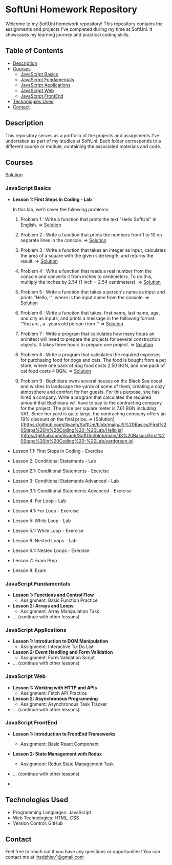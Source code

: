 # SoftUni Homework Repository

Welcome to my SoftUni homework repository! This repository contains the assignments and projects I've completed during my time at SoftUni. It showcases my learning journey and practical coding skills.

## Table of Contents

- [Description](#description)
- [Courses](#courses)
  - [JavaScript Basics](#javascript-basics)
  - [JavaScript Fundamentals](#javascript-fundamentals)
  - [JavaScript Applications](#javascript-applications)
  - [JavaScript Web](#javascript-web)
  - [JavaScript FrontEnd](#javascript-frontend)
- [Technologies Used](#technologies-used)
- [Contact](#contact)



## Description


This repository serves as a portfolio of the projects and assignments I've undertaken as part of my studies at SoftUni. Each folder corresponds to a different course or module, containing the associated materials and code.



## Courses
[Solution]([https://github.com/iliyanh/SoftUni/blob/main/JS%20Basics/First%20Steps%20In%20Coding%20-%20Lab/Hello.js](https://github.com/iliyanh/SoftUni/blob/main/JS%20Basics/First%20Steps%20In%20Coding%20-%20Lab/yardgreen.js))

### JavaScript Basics

 - **Lesson 1: First Steps In Coding - Lab**

   
    In this lab, we'll cover the following problems:
   
   1. Problem 1 : Write a function that prints the text "Hello SoftUni" in English.  =>  [Solution](https://github.com/iliyanh/SoftUni/blob/main/JS%20Basics/First%20Steps%20In%20Coding%20-%20Lab/Hello.js)
  
   
   2. Problem 2 : Write a function that prints the numbers from 1 to 10 on separate lines in the console.  => [Solution](https://github.com/iliyanh/SoftUni/blob/main/JS%20Basics/First%20Steps%20In%20Coding%20-%20Lab/printNumbers1to10.js)
  
   
   3. Problem 3 : Write a function that takes an integer as input, calculates the area of a square with the given side length, and returns the result.  => [Solution](https://github.com/iliyanh/SoftUni/blob/main/JS%20Basics/First%20Steps%20In%20Coding%20-%20Lab/squareArea.js)
  
   
   4. Problem 4 : Write a function that reads a real number from the console and converts it from inches to centimeters. To do this, multiply the inches by 2.54 (1 inch = 2.54 centimeters).  => [Solution]([https://github.com/iliyanh/SoftUni/blob/main/JS%20Basics/First%20Steps%20In%20Coding%20-%20Lab/convertinctosm.js)
  
   
   5. Problem 5 : Write a function that takes a person's name as input and prints "Hello, <name>!", where <name> is the input name from the console.  => [Solution]([https://github.com/iliyanh/SoftUni/blob/main/JS%20Basics/First%20Steps%20In%20Coding%20-%20Lab/greetings.js)

   
   6. Problem 6 : Write a function that takes: first name, last name, age, and city as inputs, and prints a message in the following format:
            "You are <firstName> <lastName>, a <age>-years old person from <town>."  => [Solution]([https://github.com/iliyanh/SoftUni/blob/main/JS%20Basics/First%20Steps%20In%20Coding%20-%20Lab/PersonInfo.js)


   7. Problem 7 : Write a program that calculates how many hours an architect will need to prepare the projects for several construction objects. It takes three hours to prepare one project.  => [Solution]([https://github.com/iliyanh/SoftUni/blob/main/JS%20Basics/First%20Steps%20In%20Coding%20-%20Lab/projet.js)
  
   
   8. Problem 8 : Write a program that calculates the required expenses for purchasing food for dogs and cats. The food is bought from a pet store, where one pack of dog food costs 2.50 BGN, and one pack of cat food costs 4 BGN.  => [Solution]([https://github.com/iliyanh/SoftUni/blob/main/JS%20Basics/First%20Steps%20In%20Coding%20-%20Lab/petshop.js)
  
   
   9. Problem 9 : Bozhidara owns several houses on the Black Sea coast and wishes to landscape the yards of some of them, creating a cozy atmosphere and comfort for her guests. For this purpose, she has hired a company.
          Write a program that calculates the required amount that Bozhidara will have to pay to the contracting company for the project. The price per square meter is 7.61 BGN including VAT. Since her yard is quite large, the contracting company offers an 18% discount on the final price.  => [Solution]([https://github.com/iliyanh/SoftUni/blob/main/JS%20Basics/First%20Steps%20In%20Coding%20-%20Lab/Hello.js](https://github.com/iliyanh/SoftUni/blob/main/JS%20Basics/First%20Steps%20In%20Coding%20-%20Lab/yardgreen.js)
  

      
 
  - Lesson 1.1: First Steps In Coding - Exercise
  - Lesson 2: Conditional Statements - Lab
  - Lesson 2.1: Conditional Statements - Exercise
  - Lesson 3: Conditional Statements Advanced - Lab
  - Lesson 3.1: Conditional Statements Advanced - Exercise
  - Lesson 4: For Loop - Lab
  - Lesson 4.1: For Loop - Exercise
  - Lesson 5: While Loop - Lab
  - Lesson 5.1: While Loop - Exercise
  - Lesson 6: Nested Loops - Lab
  - Lesson 6.1: Nested Loops - Exercise
  - Lesson 7: Exam Prep
  - Lesson 8: Exam
  

### JavaScript Fundamentals

- **Lesson 1: Functions and Control Flow**
  - Assignment: Basic Function Practice
- **Lesson 2: Arrays and Loops**
  - Assignment: Array Manipulation Task
- ... (continue with other lessons)

### JavaScript Applications

- **Lesson 1: Introduction to DOM Manipulation**
  - Assignment: Interactive To-Do List
- **Lesson 2: Event Handling and Form Validation**
  - Assignment: Form Validation Script
- ... (continue with other lessons)

### JavaScript Web

- **Lesson 1: Working with HTTP and APIs**
  - Assignment: Fetch API Practice
- **Lesson 2: Asynchronous Programming**
  - Assignment: Asynchronous Task Tracker
- ... (continue with other lessons)

### JavaScript FrontEnd

- **Lesson 1: Introduction to FrontEnd Frameworks**
  - Assignment: Basic React Component
- **Lesson 2: State Management with Redux**
  - Assignment: Redux State Management Task
- ... (continue with other lessons)

- 
## Technologies Used

- Programming Languages: JavaScript
- Web Technologies: HTML, CSS
- Version Control: GitHub

## Contact
Feel free to reach out if you have any questions or opportunities! You can contact me at ihadzhiev1@gmail.com


